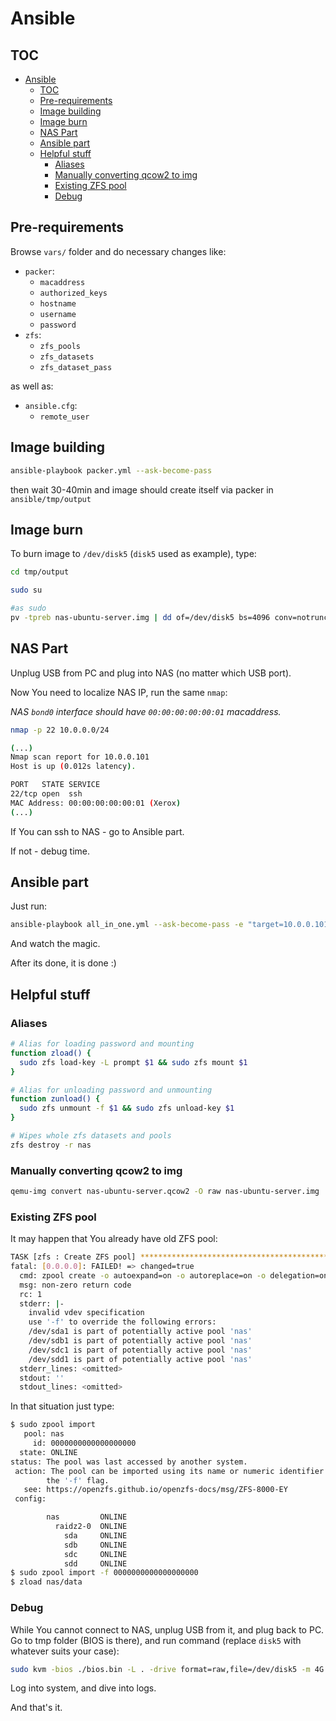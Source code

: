 # Ansible

## TOC

* [Ansible](#ansible)
  * [TOC](#toc)
  * [Pre-requirements](#pre-requirements)
  * [Image building](#image-building)
  * [Image burn](#image-burn)
  * [NAS Part](#nas-part)
  * [Ansible part](#ansible-part)
  * [Helpful stuff](#helpful-stuff)
    * [Aliases](#aliases)
    * [Manually converting qcow2 to img](#manually-converting-qcow2-to-img)
    * [Existing ZFS pool](#existing-zfs-pool)
    * [Debug](#debug)

## Pre-requirements

Browse `vars/` folder and do necessary changes like:
  * `packer`:
    * `macaddress`
    * `authorized_keys`
    * `hostname`
    * `username`
    * `password`
  * `zfs`:
    * `zfs_pools`
    * `zfs_datasets`
    * `zfs_dataset_pass`

as well as:
  * `ansible.cfg`:
    * `remote_user`

## Image building

```bash
ansible-playbook packer.yml --ask-become-pass
```

then wait 30-40min and image should create itself via packer in `ansible/tmp/output`

## Image burn

To burn image to `/dev/disk5` (`disk5` used as example), type:

```bash
cd tmp/output

sudo su

#as sudo
pv -tpreb nas-ubuntu-server.img | dd of=/dev/disk5 bs=4096 conv=notrunc,noerror
```

## NAS Part

Unplug USB from PC and plug into NAS (no matter which USB port).

Now You need to localize NAS IP, run the same `nmap`:

_NAS `bond0` interface should have `00:00:00:00:00:01` macaddress._

```bash
nmap -p 22 10.0.0.0/24

(...)
Nmap scan report for 10.0.0.101
Host is up (0.012s latency).

PORT   STATE SERVICE
22/tcp open  ssh
MAC Address: 00:00:00:00:00:01 (Xerox)
(...)
```

If You can ssh to NAS - go to Ansible part.

If not - debug time.

## Ansible part

Just run:

```bash
ansible-playbook all_in_one.yml --ask-become-pass -e "target=10.0.0.101" -i 10.0.0.101,
```

And watch the magic.

After its done, it is done :)

## Helpful stuff

### Aliases

```bash
# Alias for loading password and mounting
function zload() {
  sudo zfs load-key -L prompt $1 && sudo zfs mount $1
}

# Alias for unloading password and unmounting
function zunload() {
  sudo zfs unmount -f $1 && sudo zfs unload-key $1
}

# Wipes whole zfs datasets and pools
zfs destroy -r nas
```

### Manually converting qcow2 to img

```bash
qemu-img convert nas-ubuntu-server.qcow2 -O raw nas-ubuntu-server.img
```

### Existing ZFS pool

It may happen that You already have old ZFS pool:

```bash
TASK [zfs : Create ZFS pool] ***************************************************
fatal: [0.0.0.0]: FAILED! => changed=true
  cmd: zpool create -o autoexpand=on -o autoreplace=on -o delegation=on -o dedupditto=1.5 -o failmode=continue -o listsnaps=on nas raidz2 /dev/sda /dev/sdb /dev/sdc /dev/sdd
  msg: non-zero return code
  rc: 1
  stderr: |-
    invalid vdev specification
    use '-f' to override the following errors:
    /dev/sda1 is part of potentially active pool 'nas'
    /dev/sdb1 is part of potentially active pool 'nas'
    /dev/sdc1 is part of potentially active pool 'nas'
    /dev/sdd1 is part of potentially active pool 'nas'
  stderr_lines: <omitted>
  stdout: ''
  stdout_lines: <omitted>
```

In that situation just type:

```bash
$ sudo zpool import
   pool: nas
     id: 0000000000000000000
  state: ONLINE
status: The pool was last accessed by another system.
 action: The pool can be imported using its name or numeric identifier and
        the '-f' flag.
   see: https://openzfs.github.io/openzfs-docs/msg/ZFS-8000-EY
 config:

        nas         ONLINE
          raidz2-0  ONLINE
            sda     ONLINE
            sdb     ONLINE
            sdc     ONLINE
            sdd     ONLINE
$ sudo zpool import -f 0000000000000000000
$ zload nas/data
```

### Debug

While You cannot connect to NAS, unplug USB from it, and plug back to PC. Go to tmp folder (BIOS is there), and run command (replace `disk5` with whatever suits your case):

```bash
sudo kvm -bios ./bios.bin -L . -drive format=raw,file=/dev/disk5 -m 4G
```

Log into system, and dive into logs.

And that's it.
